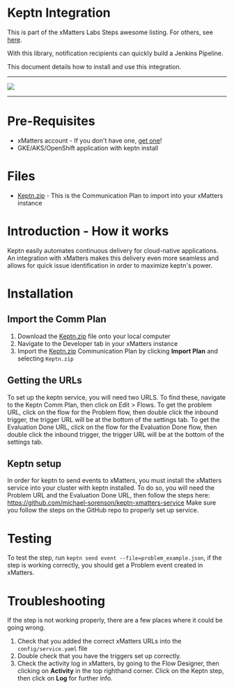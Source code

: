 # Keptn Integration
This is part of the xMatters Labs Steps awesome listing. For others, see [here](https://github.com/xmatters/xMatters-Labs-Flow-Steps).

With this library, notification recipients can quickly build a Jenkins Pipeline.

This document details how to install and use this integration. 

---------

<kbd>
<img src="https://github.com/xmatters/xMatters-Labs/raw/master/media/disclaimer.png">
</kbd>

---------
# Pre-Requisites
* xMatters account - If you don't have one, [get one](https://www.xmatters.com)!
* GKE/AKS/OpenShift application with keptn install

# Files
* [Keptn.zip](./Keptn.zip) - This is the Communication Plan to import into your xMatters instance

# Introduction - How it works
Keptn easily automates continuous delivery for cloud-native applications. An integration with xMatters makes this delivery even more seamless and allows for quick issue identification in order to  maximize keptn's power.

# Installation

## Import the Comm Plan

1. Download the [Keptn.zip](./Keptn.zip) file onto your local computer
2. Navigate to the Developer tab in your xMatters instance
3. Import the [Keptn.zip](./Keptn.zip) Communication Plan by clicking **Import Plan** and selecting `Keptn.zip`

## Getting the URLs
To set up the keptn service, you will need two URLS. To find these, navigate to the Keptn Comm Plan, then click on Edit > Flows. To get the problem URL, click on the flow for the Problem flow, then double click the inbound trigger, the trigger URL will be at the bottom of the settings tab. To get the Evaluation Done URL, click on the flow for the Evaluation Done flow, then double click the inbound trigger, the trigger URL will be at the bottom of the settings tab. 

## Keptn setup
In order for keptn to send events to xMatters, you must install the xMatters service into your cluster with keptn installed. To do so, you will need the Problem URL and the Evaluation Done URL, then follow the steps here: https://github.com/michael-sorenson/keptn-xmatters-service
Make sure you follow the steps on the GitHub repo to properly set up service. 

# Testing
To test the step, run `keptn send event --file=problem_example.json`, if the step is working correctly, you should get a Problem event created in xMatters.

# Troubleshooting
If the step is not working properly, there are a few places where it could be going wrong.
1. Check that you added the correct xMatters URLs into the `config/service.yaml` file
2. Double check that you have the triggers set up correctly.
3. Check the activity log in xMatters, by going to the Flow Designer, then clicking on **Activity** in the top righthand corner. Click on the Keptn step, then click on **Log** for further info.
